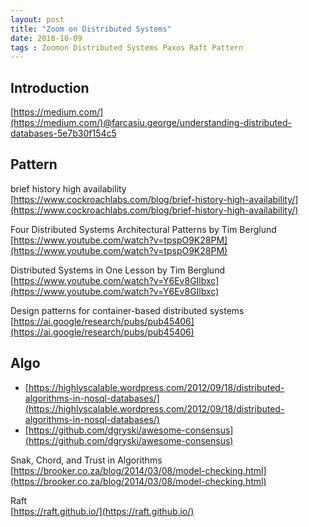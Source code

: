 ```yaml
---
layout: post
title: "Zoom on Distributed Systems"
date: 2018-10-09
tags : Zoomon Distributed Systems Paxos Raft Pattern
---
```



## Introduction  

[https://medium.com/](https://medium.com/)@farcasiu.george/understanding-distributed-databases-5e7b30f154c5

## Pattern 

brief history high availability    
[https://www.cockroachlabs.com/blog/brief-history-high-availability/](https://www.cockroachlabs.com/blog/brief-history-high-availability/)

Four Distributed Systems Architectural Patterns by Tim Berglund    
[https://www.youtube.com/watch?v=tpspO9K28PM](https://www.youtube.com/watch?v=tpspO9K28PM)

Distributed Systems in One Lesson by Tim Berglund    
[https://www.youtube.com/watch?v=Y6Ev8GIlbxc](https://www.youtube.com/watch?v=Y6Ev8GIlbxc)

Design patterns for container-based distributed systems    
[https://ai.google/research/pubs/pub45406](https://ai.google/research/pubs/pub45406)


## Algo   

* [https://highlyscalable.wordpress.com/2012/09/18/distributed-algorithms-in-nosql-databases/](https://highlyscalable.wordpress.com/2012/09/18/distributed-algorithms-in-nosql-databases/)
* [https://github.com/dgryski/awesome-consensus](https://github.com/dgryski/awesome-consensus)

Snak, Chord, and Trust in Algorithms    
[https://brooker.co.za/blog/2014/03/08/model-checking.html](https://brooker.co.za/blog/2014/03/08/model-checking.html)

Raft   
[https://raft.github.io/](https://raft.github.io/)
